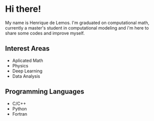 # Hi there! 

My name is Henrique de Lemos. I'm graduated on computational math, currently a master's student in computational modeling and i'm here to share some codes and improve myself.

## Interest Areas
- Aplicated Math
- Physics
- Deep Learning
- Data Analysis

## Programming Languages
- C/C++
- Python
- Fortran
